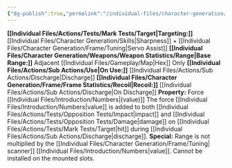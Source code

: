 ```yaml
---
{"dg-publish":true,"permalink":"/individual-files/character-generation/weapons/weapon-weapon-types/melee/"}
---
```


**[[Individual Files/Actions/Tests/Mark Tests/Target\|Targeting:]]** [[Individual Files/Character Generation/Skills\|Sharpness]] + [[Individual Files/Character Generation/Frame/Tuning\|Servo Assist]] 
**[[Individual Files/Character Generation/Weapons/Weapon Statistics/Range\|Base Range:]]** Adjacent [[Individual Files/Gameplay/Map\|Hex]] Only
**[[Individual Files/Actions/Sub Actions/Use\|On Use:]]** [[Individual Files/Actions/Sub Actions/Discharge\|Discharge]] 
**[[Individual Files/Character Generation/Frame/Frame Statistics/Recoil\|Recoil:]]** [[Individual Files/Actions/Sub Actions/Discharge\|On Discharge]]
**Property:** Force [[Individual Files/Introduction/Numbers\|(value)]]
The force [[Individual Files/Introduction/Numbers\|value]] is added to both [[Individual Files/Actions/Tests/Opposition Tests/Impact\|impact]] and [[Individual Files/Actions/Tests/Opposition Tests/Damage\|damage]] on [[Individual Files/Actions/Tests/Mark Tests/Target\|hit]] during [[Individual Files/Actions/Sub Actions/Discharge\|discharge]].
**Special:** Range is not multiplied by the [[Individual Files/Character Generation/Frame/Tuning\| scanner]] [[Individual Files/Introduction/Numbers\|value]]. Cannot be installed on the mounted slots.